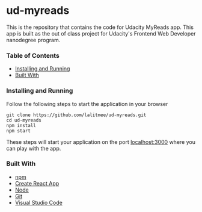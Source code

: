 # ud-myreads

This is the repository that contains the code for Udacity MyReads app. This app is built as the out of class project for Udacity's Frontend Web Developer nanodegree program.

### Table of Contents

- [Installing and Running](#installing-and-running)
- [Built With](#built-with)

### Installing and Running

Follow the following steps to start the application in your browser

```
git clone https://github.com/lalitmee/ud-myreads.git
cd ud-myreads
npm install
npm start
```

These steps will start your application on the port [localhost:3000](http://localhost:3000/) where you can play with the app.

### Built With

- [npm](https://www.npmjs.com/)
- [Create React App](https://github.com/facebookincubator/create-react-app)
- [Node](https://nodejs.org/en/)
- [Git](https://git-scm.com/)
- [Visual Studio Code](https://code.visualstudio.com/)
